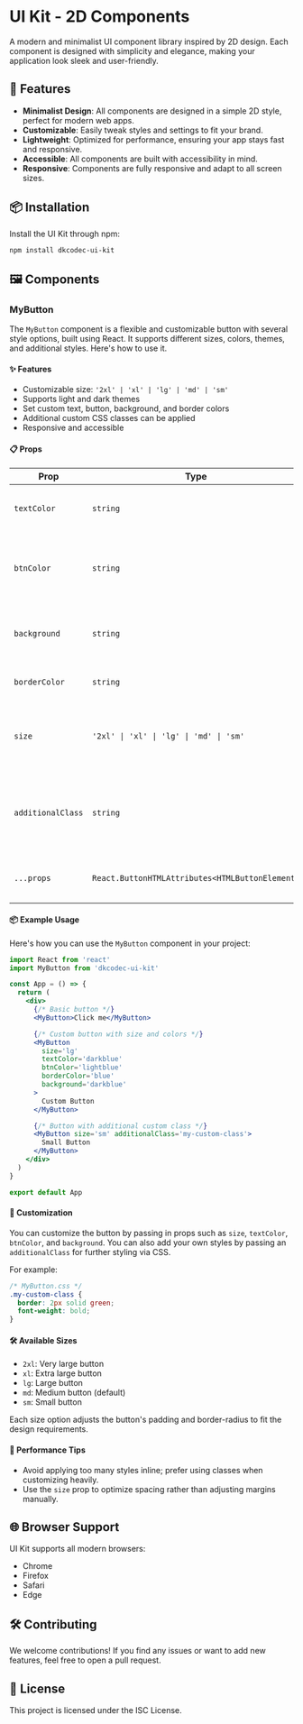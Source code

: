 # UI Kit - 2D Components

A modern and minimalist UI component library inspired by 2D design. Each component is designed with simplicity and elegance, making your application look sleek and user-friendly.

## 🚀 Features

- **Minimalist Design**: All components are designed in a simple 2D style, perfect for modern web apps.
- **Customizable**: Easily tweak styles and settings to fit your brand.
- **Lightweight**: Optimized for performance, ensuring your app stays fast and responsive.
- **Accessible**: All components are built with accessibility in mind.
- **Responsive**: Components are fully responsive and adapt to all screen sizes.

## 📦 Installation

Install the UI Kit through npm:

```bash
npm install dkcodec-ui-kit
```

## 🖼️ Components

### MyButton

The `MyButton` component is a flexible and customizable button with several style options, built using React. It supports different sizes, colors, themes, and additional styles. Here's how to use it.

#### ✨ Features

- Customizable size: `'2xl' | 'xl' | 'lg' | 'md' | 'sm'`
- Supports light and dark themes
- Set custom text, button, background, and border colors
- Additional custom CSS classes can be applied
- Responsive and accessible

#### 📋 Props

| Prop              | Type                                            | Default   | Description                                                   |
| ----------------- | ----------------------------------------------- | --------- | ------------------------------------------------------------- |
| `textColor`       | `string`                                        | `black`   | Custom color for the button text                              |
| `btnColor`        | `string`                                        | `#e8e8e8` | Custom color for the button background (within the span)      |
| `background`      | `string`                                        | `black`   | Custom color for the overall button background                |
| `borderColor`     | `string`                                        | `black`   | Border color of the button                                    |
| `size`            | `'2xl' \| 'xl' \| 'lg' \| 'md' \| 'sm'`         | `'md'`    | Size of the button (affects padding and border radius)        |
| `additionalClass` | `string`                                        | `''`      | Additional custom class to apply to the button's root element |
| `...props`        | `React.ButtonHTMLAttributes<HTMLButtonElement>` |           | Supports all native button attributes                         |

#### 📦 Example Usage

Here's how you can use the `MyButton` component in your project:

```jsx
import React from 'react'
import MyButton from 'dkcodec-ui-kit'

const App = () => {
  return (
    <div>
      {/* Basic button */}
      <MyButton>Click me</MyButton>

      {/* Custom button with size and colors */}
      <MyButton
        size='lg'
        textColor='darkblue'
        btnColor='lightblue'
        borderColor='blue'
        background='darkblue'
      >
        Custom Button
      </MyButton>

      {/* Button with additional custom class */}
      <MyButton size='sm' additionalClass='my-custom-class'>
        Small Button
      </MyButton>
    </div>
  )
}

export default App
```

#### 🎨 Customization

You can customize the button by passing in props such as `size`, `textColor`, `btnColor`, and `background`. You can also add your own styles by passing an `additionalClass` for further styling via CSS.

For example:

```css
/* MyButton.css */
.my-custom-class {
  border: 2px solid green;
  font-weight: bold;
}
```

#### 🛠️ Available Sizes

- `2xl`: Very large button
- `xl`: Extra large button
- `lg`: Large button
- `md`: Medium button (default)
- `sm`: Small button

Each size option adjusts the button's padding and border-radius to fit the design requirements.

#### 🚀 Performance Tips

- Avoid applying too many styles inline; prefer using classes when customizing heavily.
- Use the `size` prop to optimize spacing rather than adjusting margins manually.

## 🌐 Browser Support

UI Kit supports all modern browsers:

- Chrome
- Firefox
- Safari
- Edge

## 🛠️ Contributing

We welcome contributions! If you find any issues or want to add new features, feel free to open a pull request.

## 📄 License

This project is licensed under the ISC License.
